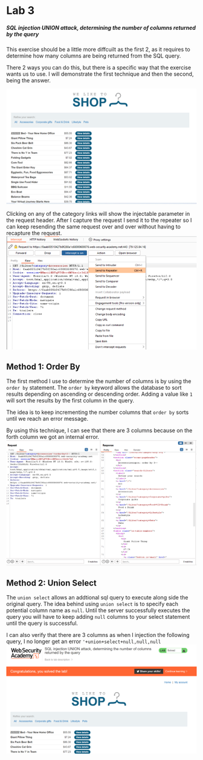 # Lab 3
##### SQL injection UNION attack, determining the number of columns returned by the query

This exercise should be a little more diffcuilt as the first 2, as it requires to determine how many columns are being returned from the SQL query.

There 2 ways you can do this, but there is a specific way that the exercise wants us to use. I will demonstrate the first technique and then the second, being the answer.

![1](assets/1.png)

Clicking on any of the category links will show the injectable parameter in the request header. After I capture the request I send it to the repeater so I can keep resending the same request over and over without having to recapture the request.
![2](assets/2.png)

## Method 1: Order By
The first method I use to determine the number of columns is by using the `order by` statement. The `order by` keyword allows the database to sort results depending on ascending or descending order. Adding a value like `1` will sort the results by the first column in the query.

The idea is to keep incrementing the number columns that `order by` sorts until we reach an error message.

By using this technique, I can see that there are 3 columns because on the forth column we got an internal error.
![3](assets/3.png)

## Method 2: Union Select
The `union select` allows an addtional sql query to execute along side the original query. The idea behind using `union select` is to specify each potential column name as `null`. Until the server successfully executes the query you will have to keep adding `null` columns to your select statement until the query is successful.

I can also verify that there are 3 columns as when I injection the following query, I no longer get an error `'+union+select+null,null,null`
![4](assets/4.png)